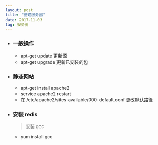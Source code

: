 ```yaml
---
layout: post
title: "搭建服务器"
date: 2017-11-03
tag: 服务器 
---   
```


- ### 一般操作
    - apt-get update 更新源
    - apt-get upgrade 更新已安装的包
- ### 静态网站
    - apt-get install apache2
    - service apache2 restart
    - 在 /etc/apache2/sites-available/000-default.conf 更改默认路径
- ### 安装 redis
    > 安装 gcc
    - yum install gcc
